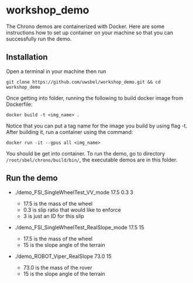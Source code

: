 # workshop_demo
The Chrono demos are containerized with Docker. Here are some instructions how to set up container on your machine so that you can successfully run the demo.

## Installation
Open a terminal in your machine then run 

```git clone https://github.com/uwsbel/workshop_demo.git && cd workshop_demo```

Once getting into folder, running the following to build docker image from Dockerfile:

``` docker build -t <img_name> . ```

Notice that you can put a tag name for the image you build by using flag -t. After building it, run a container using the command:

```docker run -it --gpus all <img_name> ```

You should be get into container. To run the demo, go to directory ``` /root/sbel/chrono/build/bin/```, the executable demos are in this folder.


## Run the demo
- ./demo_FSI_SingleWheelTest_VV_mode 17.5 0.3 3
    - 17.5 is the mass of the wheel
    - 0.3 is slip ratio that would like to enforce
    - 3 is just an ID for this slip

- ./demo_FSI_SingleWheelTest_RealSlope_mode 17.5 15
    - 17.5 is the mass of the wheel
    - 15 is the slope angle of the terrain

- ./demo_ROBOT_Viper_RealSlope 73.0 15
    - 73.0 is the mass of the rover
    - 15 is the slope angle of the terrain
